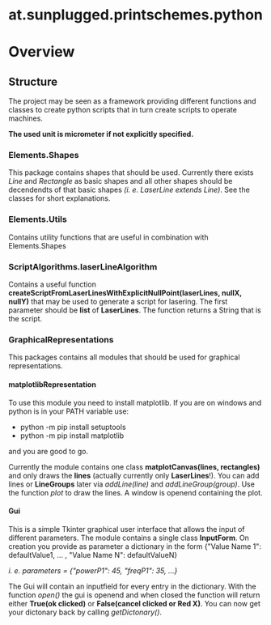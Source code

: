 # at.sunplugged.printschemes.python


# Overview

## Structure

The project may be seen as a framework providing different functions and classes to create python scripts that in turn create scripts to operate machines.

**The used unit is micrometer if not explicitly specified.**


### Elements.Shapes

This package contains shapes that should be used. Currently there exists *Line* and *Rectangle* as basic shapes and all other shapes should be decendendts of that basic shapes *(i. e. LaserLine extends Line)*. See the classes for short explanations.

### Elements.Utils

Contains utility functions that are useful in combination with Elements.Shapes

### ScriptAlgorithms.laserLineAlgorithm

Contains a useful function **createScriptFromLaserLinesWithExplicitNullPoint(laserLines, nullX, nullY)** that may be used to generate a script for lasering. The first parameter should be **list** of **LaserLines**. The function returns a String that is the script.

### GraphicalRepresentations

This packages contains all modules that should be used for graphical representations.

#### matplotlibRepresentation

To use this module you need to install matplotlib. If you are on windows and python is in your PATH variable use: 
* python -m pip install setuptools
* python -m pip install matplotlib

and you are good to go.

Currently the module contains one class **matplotCanvas(lines, rectangles)** and only draws the **lines** (actually currently only **LaserLines**!). You can add lines or **LineGroups** later via *addLine(line)* and *addLineGroup(group)*.
Use the function *plot* to draw the lines. A window is openend containing the plot.

#### Gui

This is a simple Tkinter graphical user interface that allows the input of different parameters. 
The module contains a single class **InputForm**. On creation you provide as parameter a dictionary in the form {"Value Name 1": defaultValue1, ... , "Value Name N": defaultValueN}

*i. e. parameters = {"powerP1": 45, "freqP1": 35, ...}*

The Gui will contain an inputfield for every entry in the dictionary. With the function *open()* the gui is openend and when closed the function will return either **True(ok clicked)** or **False(cancel clicked or Red X)**.
You can now get your dictonary back by calling *getDictonary()*.

